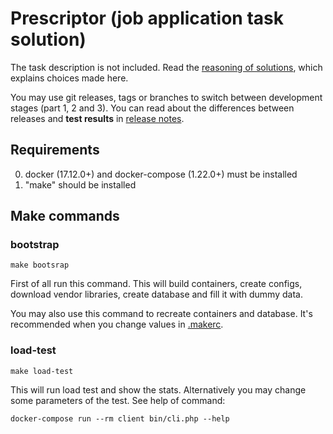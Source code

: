 # Prescriptor (job application task solution)
The task description is not included.
Read the [reasoning of solutions](RATIONALE.md), which explains choices made here.

You may use git releases, tags or branches to switch between development stages (part 1, 2 and 3).
You can read about the differences between releases and **test results** in [release notes](RELEASES.md).

## Requirements
0) docker (17.12.0+) and docker-compose (1.22.0+) must be installed
0) "make" should be installed

## Make commands

### bootstrap
```
make bootsrap
```
First of all run this command. This will build containers, create configs, download vendor libraries, create database and 
fill it with dummy data.

You may also use this command to recreate containers and database. 
It's recommended when you change values in [.makerc](.makerc).

### load-test
```
make load-test
```
This will run load test and show the stats. Alternatively you may change some parameters of the test.
See help of command:
```
docker-compose run --rm client bin/cli.php --help
```